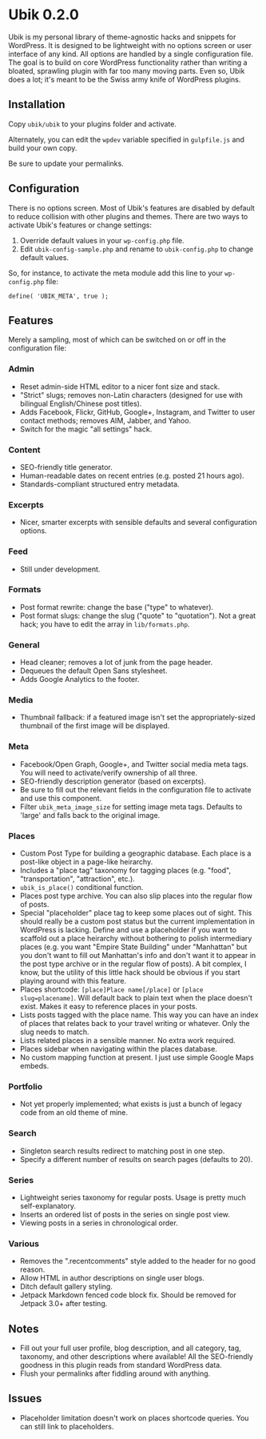 # Ubik 0.2.0

Ubik is my personal library of theme-agnostic hacks and snippets for WordPress. It is designed to be lightweight with no options screen or user interface of any kind. All options are handled by a single configuration file. The goal is to build on core WordPress functionality rather than writing a bloated, sprawling plugin with far too many moving parts. Even so, Ubik does a lot; it's meant to be the Swiss army knife of WordPress plugins.



## Installation

Copy `ubik/ubik` to your plugins folder and activate.

Alternately, you can edit the `wpdev` variable specified in `gulpfile.js` and build your own copy.

Be sure to update your permalinks.



## Configuration

There is no options screen. Most of Ubik's features are disabled by default to reduce collision with other plugins and themes. There are two ways to activate Ubik's features or change settings:

1. Override default values in your `wp-config.php` file.
2. Edit `ubik-config-sample.php` and rename to `ubik-config.php` to change default values.

So, for instance, to activate the meta module add this line to your `wp-config.php` file:

`define( 'UBIK_META', true );`



## Features

Merely a sampling, most of which can be switched on or off in the configuration file:

### Admin

* Reset admin-side HTML editor to a nicer font size and stack.
* "Strict" slugs; removes non-Latin characters (designed for use with bilingual English/Chinese post titles).
* Adds Facebook, Flickr, GitHub, Google+, Instagram, and Twitter to user contact methods; removes AIM, Jabber, and Yahoo.
* Switch for the magic "all settings" hack.

### Content

* SEO-friendly title generator.
* Human-readable dates on recent entries (e.g. posted 21 hours ago).
* Standards-compliant structured entry metadata.

### Excerpts

* Nicer, smarter excerpts with sensible defaults and several configuration options.

### Feed

* Still under development.

### Formats

* Post format rewrite: change the base ("type" to whatever).
* Post format slugs: change the slug ("quote" to "quotation"). Not a great hack; you have to edit the array in `lib/formats.php`.

### General

* Head cleaner; removes a lot of junk from the page header.
* Dequeues the default Open Sans stylesheet.
* Adds Google Analytics to the footer.

### Media

* Thumbnail fallback: if a featured image isn't set the appropriately-sized thumbnail of the first image will be displayed.

### Meta

* Facebook/Open Graph, Google+, and Twitter social media meta tags. You will need to activate/verify ownership of all three.
* SEO-friendly description generator (based on excerpts).
* Be sure to fill out the relevant fields in the configuration file to activate and use this component.
* Filter `ubik_meta_image_size` for setting image meta tags. Defaults to 'large' and falls back to the original image.

### Places

* Custom Post Type for building a geographic database. Each place is a post-like object in a page-like heirarchy.
* Includes a "place tag" taxonomy for tagging places (e.g. "food", "transportation", "attraction", etc.).
* `ubik_is_place()` conditional function.
* Places post type archive. You can also slip places into the regular flow of posts.
* Special "placeholder" place tag to keep some places out of sight. This should really be a custom post status but the current implementation in WordPress is lacking. Define and use a placeholder if you want to scaffold out a place heirarchy without bothering to polish intermediary places (e.g. you want "Empire State Building" under "Manhattan" but you don't want to fill out Manhattan's info and don't want it to appear in the post type archive or in the regular flow of posts). A bit complex, I know, but the utility of this little hack should be obvious if you start playing around with this feature.
* Places shortcode: `[place]Place name[/place]` or `[place slug=placename]`. Will default back to plain text when the place doesn't exist. Makes it easy to reference places in your posts.
* Lists posts tagged with the place name. This way you can have an index of places that relates back to your travel writing or whatever. Only the slug needs to match.
* Lists related places in a sensible manner. No extra work required.
* Places sidebar when navigating within the places database.
* No custom mapping function at present. I just use simple Google Maps embeds.

### Portfolio

* Not yet properly implemented; what exists is just a bunch of legacy code from an old theme of mine.

### Search

* Singleton search results redirect to matching post in one step.
* Specify a different number of results on search pages (defaults to 20).

### Series

* Lightweight series taxonomy for regular posts. Usage is pretty much self-explanatory.
* Inserts an ordered list of posts in the series on single post view.
* Viewing posts in a series in chronological order.

### Various

* Removes the ".recentcomments" style added to the header for no good reason.
* Allow HTML in author descriptions on single user blogs.
* Ditch default gallery styling.
* Jetpack Markdown fenced code block fix. Should be removed for Jetpack 3.0+ after testing.



## Notes

* Fill out your full user profile, blog description, and all category, tag, taxonomy, and other descriptions where available! All the SEO-friendly goodness in this plugin reads from standard WordPress data.
* Flush your permalinks after fiddling around with anything.



## Issues

* Placeholder limitation doesn't work on places shortcode queries. You can still link to placeholders.
